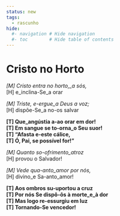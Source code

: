 ```yaml
---
status: new
tags:
  - rascunho
hide:
  #- navigation # Hide navigation
  #- toc        # Hide table of contents
---
```


# Cristo no Horto

*[M] Cristo entra no horto,_a sós,*  
[H] e_inclina-Se_a orar

*[M] Triste, e-ergue_a Deus a voz;*  
[H] dispõe-Se_a no-os salvar

**[T] Que_angústia a-ao orar em dor!**  
**[T] Em sangue se to-orna_o Seu suor!**  
**[T] “Afasta e-este cálice,**  
**[T] Ó, Pai, se possível for!”**

*[M] Quanto so-ofrimento_atroz*  
[H] provou o Salvador!

*[M] Vede qua-anto_amor por nós,*  
[H] divino_e Sa-anto_amor!

**[T] Aos ombros su-uportou a cruz**  
**[T] Por nós Se dispô-ôs à morte_e_à dor**  
**[T] Mas logo re-essurgiu em luz**  
**[T] Tornando-Se vencedor!**
